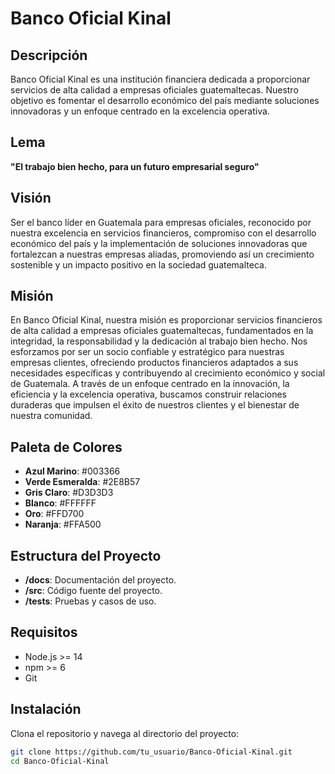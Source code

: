 # Banco Oficial Kinal

## Descripción
Banco Oficial Kinal es una institución financiera dedicada a proporcionar servicios de alta calidad a empresas oficiales guatemaltecas. Nuestro objetivo es fomentar el desarrollo económico del país mediante soluciones innovadoras y un enfoque centrado en la excelencia operativa.

## Lema
**"El trabajo bien hecho, para un futuro empresarial seguro"**

## Visión
Ser el banco líder en Guatemala para empresas oficiales, reconocido por nuestra excelencia en servicios financieros, compromiso con el desarrollo económico del país y la implementación de soluciones innovadoras que fortalezcan a nuestras empresas aliadas, promoviendo así un crecimiento sostenible y un impacto positivo en la sociedad guatemalteca.

## Misión
En Banco Oficial Kinal, nuestra misión es proporcionar servicios financieros de alta calidad a empresas oficiales guatemaltecas, fundamentados en la integridad, la responsabilidad y la dedicación al trabajo bien hecho. Nos esforzamos por ser un socio confiable y estratégico para nuestras empresas clientes, ofreciendo productos financieros adaptados a sus necesidades específicas y contribuyendo al crecimiento económico y social de Guatemala. A través de un enfoque centrado en la innovación, la eficiencia y la excelencia operativa, buscamos construir relaciones duraderas que impulsen el éxito de nuestros clientes y el bienestar de nuestra comunidad.

## Paleta de Colores

- **Azul Marino**: #003366
- **Verde Esmeralda**: #2E8B57
- **Gris Claro**: #D3D3D3
- **Blanco**: #FFFFFF
- **Oro**: #FFD700
- **Naranja**: #FFA500

## Estructura del Proyecto

- **/docs**: Documentación del proyecto.
- **/src**: Código fuente del proyecto.
- **/tests**: Pruebas y casos de uso.

## Requisitos

- Node.js >= 14
- npm >= 6
- Git

## Instalación

Clona el repositorio y navega al directorio del proyecto:

```bash
git clone https://github.com/tu_usuario/Banco-Oficial-Kinal.git
cd Banco-Oficial-Kinal
